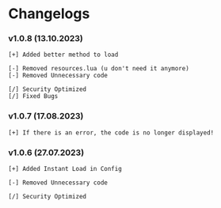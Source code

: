 # Changelogs

### v1.0.8 (13.10.2023)
```
[+] Added better method to load

[-] Removed resources.lua (u don't need it anymore)
[-] Removed Unnecessary code

[/] Security Optimized
[/] Fixed Bugs
```

### v1.0.7 (17.08.2023)
```
[+] If there is an error, the code is no longer displayed!
```


### v1.0.6 (27.07.2023)
```
[+] Added Instant Load in Config

[-] Removed Unnecessary code

[/] Security Optimized
```
